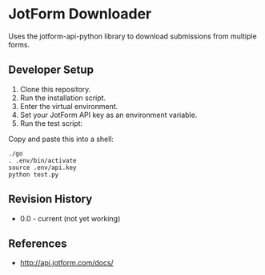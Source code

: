 JotForm Downloader
==================

Uses the jotform-api-python library to download submissions from multiple forms.

Developer Setup
---------------

1. Clone this repository.
2. Run the installation script.
3. Enter the virtual environment.
3. Set your JotForm API key as an environment variable.
4. Run the test script:

Copy and paste this into a shell:

    ./go
    . .env/bin/activate
    source .env/api.key
    python test.py


Revision History
----------------

* 0.0 - current (not yet working)

References
----------

* http://api.jotform.com/docs/
